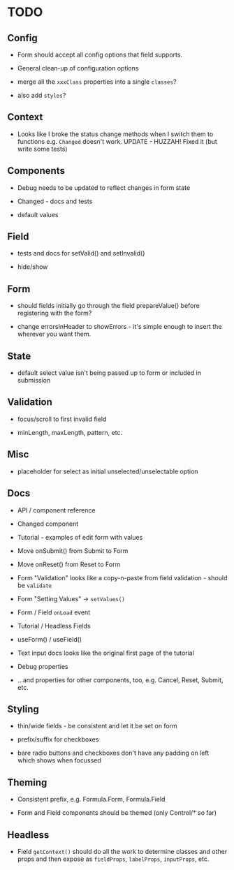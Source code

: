 # TODO

## Config

* Form should accept all config options that field supports.

* General clean-up of configuration options

* merge all the `xxxClass` properties into a single `classes`?

* also add `styles`?

## Context

* Looks like I broke the status change methods when I switch them to functions
e.g. `Changed` doesn't work.  UPDATE - HUZZAH!  Fixed it (but write some
tests)

## Components

* Debug needs to be updated to reflect changes in form state

* Changed - docs and tests

* default values

## Field

* tests and docs for setValid() and setInvalid()

* hide/show

## Form

* should fields initially go through the field prepareValue() before
registering with the form?

* change errorsInHeader to showErrors - it's simple enough to insert the
  <Errors/> wherever you want them.

## State

* default select value isn't being passed up to form or included in submission

## Validation

* focus/scroll to first invalid field

* minLength, maxLength, pattern, etc.

## Misc

* placeholder for select as initial unselected/unselectable option

## Docs

* API / component reference

* Changed component

* Tutorial - examples of edit form with values

* Move onSubmit() from Submit to Form

* Move onReset() from Reset to Form

* Form "Validation" looks like a copy-n-paste from field validation - should
be `validate`

* Form "Setting Values" -> `setValues()`

* Form / Field `onLoad` event

* Tutorial / Headless Fields

* useForm() / useField()

* Text input docs looks like the original first page of the tutorial

* Debug properties

* ...and properties for other components, too, e.g. Cancel, Reset, Submit, etc.

## Styling

* thin/wide fields - be consistent and let it be set on form

* prefix/suffix for checkboxes

* bare radio buttons and checkboxes don't have any padding on left which shows
when focussed

## Theming

* Consistent prefix, e.g. Formula.Form, Formula.Field

* Form and Field components should be themed (only Control/* so far)

## Headless

* Field `getContext()` should do all the work to determine classes and
other props and then expose as `fieldProps`, `labelProps`, `inputProps`,
etc.

